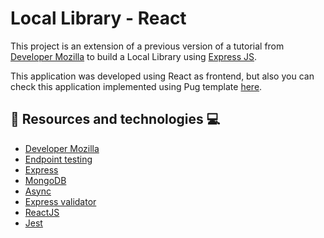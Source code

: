 # Local Library - React

This project is an extension of a previous version of a tutorial from [Developer Mozilla](https://developer.mozilla.org/en-US/docs/Learn/Server-side/Express_Nodejs/Tutorial_local_library_website) to build a Local Library using [Express JS](http://expressjs.com/).

This application was developed using React as frontend, but also you can check this application implemented using Pug template [here](https://github.com/LorranSutter/Local-library).

<!-- ## :runner: How to run

Open your terminal in the folder you want to clone the project

```sh
# Clone this repo
git clone https://github.com/LorranSutter/Local-library.git

# Go to the project folder
cd Local-library

# Install dependencies
npm install

# Run the project
npm start
```

If you want to use your own mongodb account, replace the following variable with your own mongo URL:

```sh
# Go to connectionDB.js
MONGOURI = <your-url>
```

Then you may populate your database using the following command:

```sh
node populatedb.js
``` -->

## :book: Resources and technologies :computer:

- [Developer Mozilla](https://developer.mozilla.org/en-US/docs/Learn/Server-side/Express_Nodejs/Tutorial_local_library_website)
- [Endpoint testing](https://zellwk.com/blog/endpoint-testing/)
- [Express](http://expressjs.com/)
- [MongoDB](https://www.mongodb.com/)
- [Async](https://caolan.github.io/async/v3/)
- [Express validator](https://express-validator.github.io/docs/)
- [ReactJS](https://reactjs.org/)
- [Jest](https://jestjs.io/)

